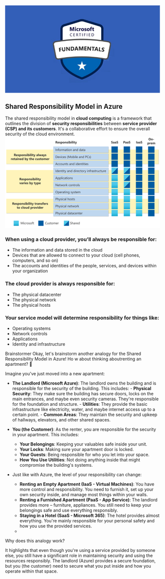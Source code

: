 ![Exam AZ-900](../images/az900.png "Exam AZ-900")
## Shared Responsibility Model in Azure

The shared responsibility model in **cloud computing** is a framework that outlines the division of **security responsibilities** between **service provider (CSP) and its customers**. It's a collaborative effort to ensure the overall security of the cloud environment.
![Shared Responsibility Model Exam AZ-900](../images/shared-responsibility.svg )

### When using a cloud provider, you’ll always be responsible for:

- The information and data stored in the cloud
- Devices that are allowed to connect to your cloud (cell phones, computers, and so on)
- The accounts and identities of the people, services, and devices within your organization
### The cloud provider is always responsible for:

- The physical datacenter
- The physical network
- The physical hosts
### Your service model will determine responsibility for things like:

- Operating systems
- Network controls
- Applications
- Identity and infrastructure

Brainstormer
Okay, let's brainstorm another analogy for the Shared Responsibility Model in Azure! Ho w about thinking aboutrenting an apartment? 🏢

Imagine you've just moved into a new apartment:

- **The Landlord (Microsoft Azure)**: The landlord owns the building and is responsible for the security of the building.
  This includes:
      - **Physical Security**: They make sure the building has secure doors, locks on the main entrances, and maybe even security cameras. They're responsible for the foundation and structure.
      - **Utilities**: They provide the basic infrastructure like electricity, water, and maybe internet access up to a certain point.
      - **Common Areas**: They maintain the security and upkeep of hallways, elevators, and other shared spaces.
- **You (the Customer)**: As the renter, you are responsible for the security in your apartment. This includes:

     - **Your Belongings**: Keeping your valuables safe inside your unit.
     - **Your Locks**: Making sure your apartment door is locked.
     - **Your Guests**: Being responsible for who you let into your space.
     - **How You Use Utilities**: Not doing anything inside that might compromise the building's systems.
- Just like with Azure, the level of your responsibility can change:

    - **Renting an Empty Apartment (IaaS - Virtual Machines)**: You have more control and responsibility. You need to furnish it, set up your own security inside, and manage most things within your walls.
     - **Renting a Furnished Apartment (PaaS - App Service)**: The landlord provides more – furniture, appliances. You still need to keep your belongings safe and use everything responsibly.
   - **Staying in a Hotel (SaaS - Microsoft 365)**: The hotel provides almost everything. You're mainly responsible for your personal safety and how you use the provided services.
   - 
Why does this analogy work?

It highlights that even though you're using a service provided by someone else, you still have a significant role in maintaining security and using the resources responsibly. The landlord (Azure) provides a secure foundation, but you (the customer) need to secure what you put inside and how you operate within that space.
